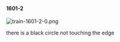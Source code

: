 #### 1601-2
![train-1601-2-0.png](https://github.com/lil-lab/nlvr/raw/master/nlvr/train/images/8/train-1601-2-0.png "train-1601-2-0.png")

there is a black circle not touching the edge